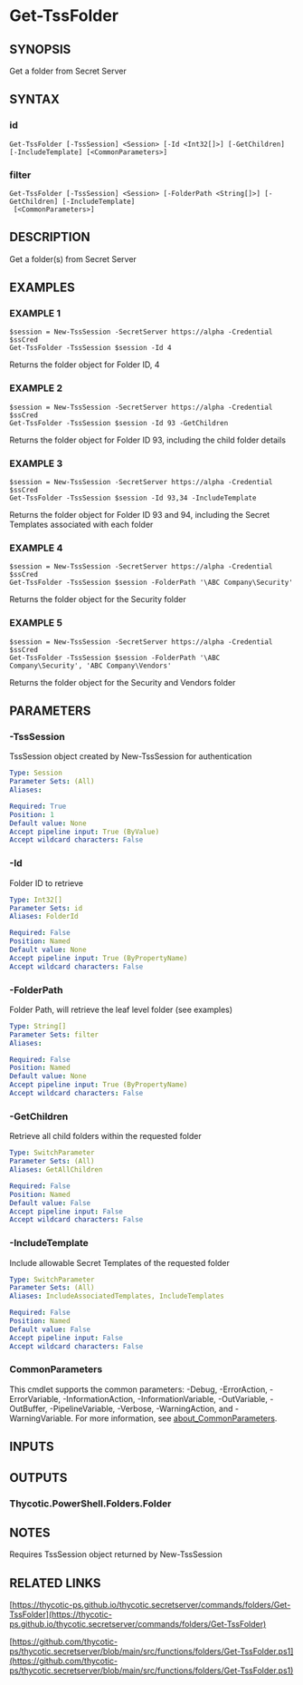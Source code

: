 # Get-TssFolder

## SYNOPSIS
Get a folder from Secret Server

## SYNTAX

### id
```
Get-TssFolder [-TssSession] <Session> [-Id <Int32[]>] [-GetChildren] [-IncludeTemplate] [<CommonParameters>]
```

### filter
```
Get-TssFolder [-TssSession] <Session> [-FolderPath <String[]>] [-GetChildren] [-IncludeTemplate]
 [<CommonParameters>]
```

## DESCRIPTION
Get a folder(s) from Secret Server

## EXAMPLES

### EXAMPLE 1
```
$session = New-TssSession -SecretServer https://alpha -Credential $ssCred
Get-TssFolder -TssSession $session -Id 4
```

Returns the folder object for Folder ID, 4

### EXAMPLE 2
```
$session = New-TssSession -SecretServer https://alpha -Credential $ssCred
Get-TssFolder -TssSession $session -Id 93 -GetChildren
```

Returns the folder object for Folder ID 93, including the child folder details

### EXAMPLE 3
```
$session = New-TssSession -SecretServer https://alpha -Credential $ssCred
Get-TssFolder -TssSession $session -Id 93,34 -IncludeTemplate
```

Returns the folder object for Folder ID 93 and 94, including the Secret Templates associated with each folder

### EXAMPLE 4
```
$session = New-TssSession -SecretServer https://alpha -Credential $ssCred
Get-TssFolder -TssSession $session -FolderPath '\ABC Company\Security'
```

Returns the folder object for the Security folder

### EXAMPLE 5
```
$session = New-TssSession -SecretServer https://alpha -Credential $ssCred
Get-TssFolder -TssSession $session -FolderPath '\ABC Company\Security', 'ABC Company\Vendors'
```

Returns the folder object for the Security and Vendors folder

## PARAMETERS

### -TssSession
TssSession object created by New-TssSession for authentication

```yaml
Type: Session
Parameter Sets: (All)
Aliases:

Required: True
Position: 1
Default value: None
Accept pipeline input: True (ByValue)
Accept wildcard characters: False
```

### -Id
Folder ID to retrieve

```yaml
Type: Int32[]
Parameter Sets: id
Aliases: FolderId

Required: False
Position: Named
Default value: None
Accept pipeline input: True (ByPropertyName)
Accept wildcard characters: False
```

### -FolderPath
Folder Path, will retrieve the leaf level folder (see examples)

```yaml
Type: String[]
Parameter Sets: filter
Aliases:

Required: False
Position: Named
Default value: None
Accept pipeline input: True (ByPropertyName)
Accept wildcard characters: False
```

### -GetChildren
Retrieve all child folders within the requested folder

```yaml
Type: SwitchParameter
Parameter Sets: (All)
Aliases: GetAllChildren

Required: False
Position: Named
Default value: False
Accept pipeline input: False
Accept wildcard characters: False
```

### -IncludeTemplate
Include allowable Secret Templates of the requested folder

```yaml
Type: SwitchParameter
Parameter Sets: (All)
Aliases: IncludeAssociatedTemplates, IncludeTemplates

Required: False
Position: Named
Default value: False
Accept pipeline input: False
Accept wildcard characters: False
```

### CommonParameters
This cmdlet supports the common parameters: -Debug, -ErrorAction, -ErrorVariable, -InformationAction, -InformationVariable, -OutVariable, -OutBuffer, -PipelineVariable, -Verbose, -WarningAction, and -WarningVariable. For more information, see [about_CommonParameters](http://go.microsoft.com/fwlink/?LinkID=113216).

## INPUTS

## OUTPUTS

### Thycotic.PowerShell.Folders.Folder
## NOTES
Requires TssSession object returned by New-TssSession

## RELATED LINKS

[https://thycotic-ps.github.io/thycotic.secretserver/commands/folders/Get-TssFolder](https://thycotic-ps.github.io/thycotic.secretserver/commands/folders/Get-TssFolder)

[https://github.com/thycotic-ps/thycotic.secretserver/blob/main/src/functions/folders/Get-TssFolder.ps1](https://github.com/thycotic-ps/thycotic.secretserver/blob/main/src/functions/folders/Get-TssFolder.ps1)

